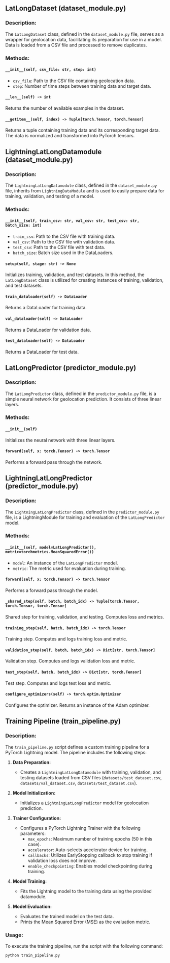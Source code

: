 ## LatLongDataset (dataset_module.py)

### Description:
The `LatLongDataset` class, defined in the `dataset_module.py` file, serves as a wrapper for geolocation data, facilitating its preparation for use in a model. Data is loaded from a CSV file and processed to remove duplicates.

### Methods:

#### `__init__(self, csv_file: str, step: int)`
- `csv_file`: Path to the CSV file containing geolocation data.
- `step`: Number of time steps between training data and target data.

#### `__len__(self) -> int`
Returns the number of available examples in the dataset.

#### `__getitem__(self, index) -> Tuple[torch.Tensor, torch.Tensor]`
Returns a tuple containing training data and its corresponding target data. The data is normalized and transformed into PyTorch tensors.

## LightningLatLongDatamodule (dataset_module.py)

### Description:
The `LightningLatLongDatamodule` class, defined in the `dataset_module.py` file, inherits from `LightningDataModule` and is used to easily prepare data for training, validation, and testing of a model.

### Methods:

#### `__init__(self, train_csv: str, val_csv: str, test_csv: str, batch_size: int)`
- `train_csv`: Path to the CSV file with training data.
- `val_csv`: Path to the CSV file with validation data.
- `test_csv`: Path to the CSV file with test data.
- `batch_size`: Batch size used in the DataLoaders.

#### `setup(self, stage: str) -> None`
Initializes training, validation, and test datasets. In this method, the `LatLongDataset` class is utilized for creating instances of training, validation, and test datasets.

#### `train_dataloader(self) -> DataLoader`
Returns a DataLoader for training data.

#### `val_dataloader(self) -> DataLoader`
Returns a DataLoader for validation data.

#### `test_dataloader(self) -> DataLoader`
Returns a DataLoader for test data.

## LatLongPredictor (predictor_module.py)

### Description:
The `LatLongPredictor` class, defined in the `predictor_module.py` file, is a simple neural network for geolocation prediction. It consists of three linear layers.

### Methods:

#### `__init__(self)`
Initializes the neural network with three linear layers.

#### `forward(self, x: torch.Tensor) -> torch.Tensor`
Performs a forward pass through the network.

## LightningLatLongPredictor (predictor_module.py)

### Description:
The `LightningLatLongPredictor` class, defined in the `predictor_module.py` file, is a LightningModule for training and evaluation of the `LatLongPredictor` model.

### Methods:

#### `__init__(self, model=LatLongPredictor(), metric=torchmetrics.MeanSquaredError())`
- `model`: An instance of the `LatLongPredictor` model.
- `metric`: The metric used for evaluation during training.

#### `forward(self, x: torch.Tensor) -> torch.Tensor`
Performs a forward pass through the model.

#### `_shared_step(self, batch, batch_idx) -> Tuple[torch.Tensor, torch.Tensor, torch.Tensor]`
Shared step for training, validation, and testing. Computes loss and metrics.

#### `training_step(self, batch, batch_idx) -> torch.Tensor`
Training step. Computes and logs training loss and metric.

#### `validation_step(self, batch, batch_idx) -> Dict[str, torch.Tensor]`
Validation step. Computes and logs validation loss and metric.

#### `test_step(self, batch, batch_idx) -> Dict[str, torch.Tensor]`
Test step. Computes and logs test loss and metric.

#### `configure_optimizers(self) -> torch.optim.Optimizer`
Configures the optimizer. Returns an instance of the Adam optimizer.

## Training Pipeline (train_pipeline.py)

### Description:
The `train_pipeline.py` script defines a custom training pipeline for a PyTorch Lightning model. The pipeline includes the following steps:

1. **Data Preparation:**
   - Creates a `LightningLatLongDatamodule` with training, validation, and testing datasets loaded from CSV files (`datasets/test_dataset.csv`, `datasets/val_dataset.csv`, `datasets/test_dataset.csv`).
   
2. **Model Initialization:**
   - Initializes a `LightningLatLongPredictor` model for geolocation prediction.

3. **Trainer Configuration:**
   - Configures a PyTorch Lightning Trainer with the following parameters:
      - `max_epochs`: Maximum number of training epochs (50 in this case).
      - `accelerator`: Auto-selects accelerator device for training.
      - `callbacks`: Utilizes EarlyStopping callback to stop training if validation loss does not improve.
      - `enable_checkpointing`: Enables model checkpointing during training.

4. **Model Training:**
   - Fits the Lightning model to the training data using the provided datamodule.

5. **Model Evaluation:**
   - Evaluates the trained model on the test data.
   - Prints the Mean Squared Error (MSE) as the evaluation metric.

### Usage:
To execute the training pipeline, run the script with the following command:

```bash
python train_pipeline.py
